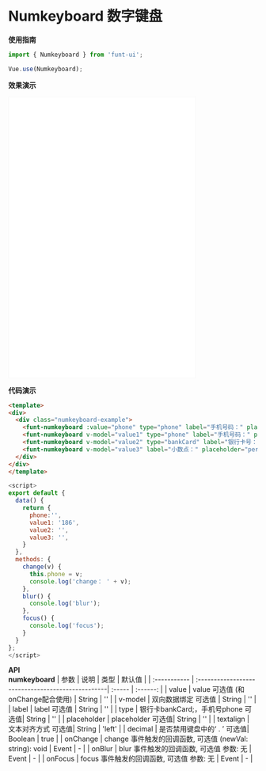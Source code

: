 # Numkeyboard 数字键盘

**使用指南**

```js
import { Numkeyboard } from 'funt-ui';

Vue.use(Numkeyboard);
```


**效果演示**  

<section class="code-box-demo code-box-demo-preview"><iframe id="demoFrame" name="demoFrame" title="antd-mobile" src="/funt-ui/API/numkeyboard-demo.html" style="width: 377px; height: 567px; border:1px solid rgb(247, 247, 247);"></iframe></section>


**代码演示**
```html
<template>
<div>
  <div class="numkeyboard-example">
    <funt-numkeyboard :value="phone" type="phone" label="手机号码：" placeholder="phone format"  @onChange="change" @onBlur="blur" @onFocus="focus"></funt-numkeyboard>
    <funt-numkeyboard v-model="value1" type="phone" label="手机号码：" placeholder="phone format"></funt-numkeyboard>
    <funt-numkeyboard v-model="value2" type="bankCard" label="银行卡号：" placeholder="bankCard format" textalign="right"></funt-numkeyboard>
    <funt-numkeyboard v-model="value3" label="小数点：" placeholder="percent format" textalign="center"></funt-numkeyboard>
  </div>
</div>
</template>
```

```js
<script>
export default {
  data() {
    return {
      phone:'',
      value1: '186', 
      value2: '', 
      value3: '', 
    }
  },
  methods: {
    change(v) {
      this.phone = v;
      console.log('change： ' + v);
    },
    blur() {
      console.log('blur');
    },
    focus() {
      console.log('focus');
    }
  }
};
</script>
```

**API**  
**numkeyboard**
| 参数         | 说明                                              | 类型   |  默认值  |
| :----------- | :-------------------------------------------------| :----- | :------: |
| value     | value 可选值 (和onChange配合使用) | String | ''  |
| v-model | 双向数据绑定 可选值 | String | ''  |
| label | label 可选值 | String | ''  |
| type | 银行卡bankCard;，手机号phone 可选值| String | '' |
| placeholder | placeholder  可选值| String | ''  |
| textalign      | 文本对齐方式  可选值| String | 'left'  |
| decimal      | 是否禁用键盘中的‘ . ’  可选值| Boolean | true  |
| onChange    | change 事件触发的回调函数, 可选值 (newVal: string): void  | Event |   -    |
| onBlur    | blur 事件触发的回调函数, 可选值 参数: 无  | Event |   -    |
| onFocus    | focus 事件触发的回调函数, 可选值 参数: 无 | Event |   -    |




